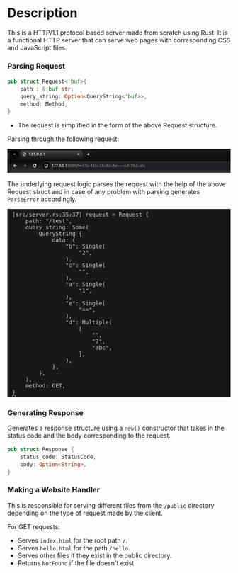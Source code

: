 # Description

This is a HTTP/1.1 protocol based server made from scratch using Rust. It is a functional HTTP server that can serve web pages with corresponding CSS and JavaScript files.

### Parsing Request
```rust
pub struct Request<'buf>{
    path : &'buf str,
    query_string: Option<QueryString<'buf>>,
    method: Method,
}

```
- The request is simplified in the form of the above Request structure.

Parsing through the following request:

<img src="https://github.com/Minimega12121/HTTP-1.1-Server-from-scratch-using-Rust/blob/main/ss/get_req.png">

The underlying request logic parses the request with the help of the above Request struct and in case of any problem with parsing generates `ParseError` accordingly.

<img src="https://github.com/Minimega12121/HTTP-1.1-Server-from-scratch-using-Rust/blob/main/ss/parsedata.png">

### Generating Response

Generates a response structure using a `new()` constructor that takes in the status code and the body corresponding to the request.

```rust
pub struct Response {
    status_code: StatusCode,
    body: Option<String>,
}
```

### Making a Website Handler

This is responsible for serving different files from the `/public` directory depending on the type of request made by the client.

For GET requests:

- Serves `index.html` for the root path `/`.
- Serves `hello.html` for the path `/hello`.
- Serves other files if they exist in the public directory.
- Returns `NotFound` if the file doesn't exist.
